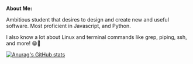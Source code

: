 **About Me:**

Ambitious student that desires to design and create new and useful software. Most proficient in Javascript, and Python. 

I also know a lot about Linux and terminal commands like grep, piping, ssh, and more! 😁🌴

[![Anurag's GitHub stats](https://github-readme-stats.vercel.app/api?username=Larry-Larriee&show_icons=true&theme=swift)](https://github.com/anuraghazra/github-readme-stats)

<!-- Credits to https://github.com/anuraghazra/github-readme-stats for the awesome profile statisics! -->
